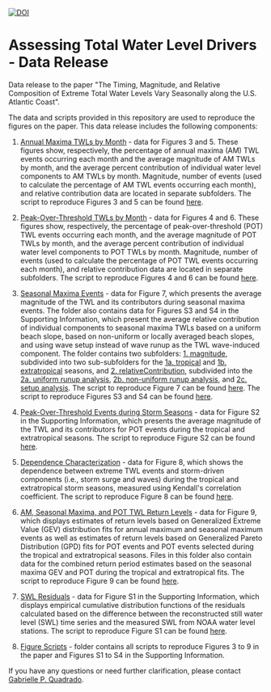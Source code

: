 [![DOI](https://zenodo.org/badge/661040372.svg)](https://zenodo.org/doi/10.5281/zenodo.13736404)

# Assessing Total Water Level Drivers - Data Release
Data release to the paper "The Timing, Magnitude, and Relative Composition of Extreme Total Water Levels Vary Seasonally along the U.S. Atlantic Coast".

The data and scripts provided in this repository are used to reproduce the figures on the paper. This data release includes the following components: 

1) [Annual Maxima TWLs by Month](annualMaximabyMonth) - data for Figures 3 and 5. These figures show, respectively, the percentage of annual maxima (AM) TWL events occurring each month and the average magnitude of AM TWLs by month, and the average percent contribution of individual water level components to AM TWLs by month. Magnitude, number of events (used to calculate the percentage of AM TWL events occurring each month), and relative contribution data are located in separate subfolders. The script to reproduce Figures 3 and 5 can be found [here](figureScripts/timingPanelPlot.m).

2) [Peak-Over-Threshold TWLs by Month](POTbyMonth) - data for Figures 4 and 6. These figures show, respectively, the percentage of peak-over-threshold (POT) TWL events occurring each month, and the average magnitude of POT TWLs by month, and the average percent contribution of individual water level components to POT TWLs by month. Magnitude, number of events (used to calculate the percentage of POT TWL events occurring each month), and relative contribution data are located in separate subfolders. The script to reproduce Figures 4 and 6 can be found [here](figureScripts/relativeContributionbyMonth.m).

3) [Seasonal Maxima Events](seasonalMaximaEvents) - data for Figure 7, which presents the average magnitude of
the TWL and its contributors during seasonal maxima events. The folder also contains data for Figures S3 and S4 in the Supporting Information, which present the average relative contribution of individual components to seasonal maxima TWLs based on a uniform beach slope, based on non-uniform or locally averaged beach slopes, and using wave setup instead of wave runup as the TWL wave-induced component. The folder contains two subfolders: [1. magnitude](seasonalMaximaEvents/magnitude), subdivided into two sub-subfolders for the [1a. tropical](seasonalMaximaEvents/magnitude/tropicalSeason) and [1b. extratropical](seasonalMaximaEvents/magnitude/extratropicalSeason) seasons, and [2. relativeContribution](seasonalMaximaEvents/relativeContribution), subdivided into the [2a. uniform runup analysis](seasonalMaximaEvents/relativeContribution/runup_uniformBeta/), [2b. non-uniform runup analysis](seasonalMaximaEvents/relativeContribution/runup_nonuniformBeta/), and [2c. setup analysis](seasonalMaximaEvents/relativeContribution/setup/). The script to reproduce Figure 7 can be found [here](figureScripts/seasonalMagnitude.m). The script to reproduce Figures S3 and S4 can be found [here](figureScripts/regionsPlot_Seasonal.m).

4) [Peak-Over-Threshold Events during Storm Seasons](POTseasonal) - data for Figure S2 in the Supporting Information, which presents the average magnitude of the TWL and its contributors for POT events during the tropical and extratropical seasons. The script to reproduce Figure S2 can be found [here](figureScripts/seasonalMagnitude.m).

5) [Dependence Characterization](kendallsCorrelation) - data for Figure 8, which shows the dependence between extreme TWL events and storm-driven components (i.e., storm surge and waves) during the tropical and extratropical storm seasons, measured using Kendall's correlation coefficient. The script to reproduce Figure 8 can be found [here](figureScripts/seasonalDependence.m).

6) [AM, Seasonal Maxima, and POT TWL Return Levels](EVAFits) - data for Figure 9, which displays estimates of return levels based on Generalized Extreme Value (GEV) distribution fits for annual maximum and seasonal maximum events as well as estimates of return levels based on Generalized Pareto Distribution (GPD) fits for POT events and POT events selected during the tropical and extratropical seasons. Files in this folder also contain data for the combined return period estimates based on the seasonal maxima GEV and POT during the tropical and extratropical fits. The script to reproduce Figure 9 can be found [here](figureScripts/EVAPlot.m).

7) [SWL Residuals](SWLresiduals) - data for Figure S1 in the Supporting Information, which displays empirical cumulative distribution functions of the residuals calculated based on the difference between the reconstructed still water level (SWL) time series and the measured SWL from NOAA water level stations. The script to reproduce Figure S1 can be found [here](figureScripts/SWLresidualsECDF.m).

8) [Figure Scripts](figureScripts)  - folder contains all scripts to reproduce Figures 3 to 9 in the paper and Figures S1 to S4 in the Supporting Information. 

If you have any questions or need further clarification, please contact [Gabrielle P. Quadrado](mailto:gpereiraquadrado@ufl.edu?subject=[GitHub]%20Total%20Water%20Level%20Drivers).
